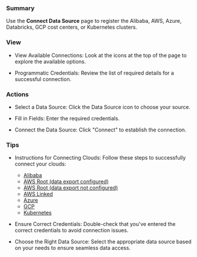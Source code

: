 ### Summary

Use the **Connect Data Source** page to register the Alibaba, AWS, Azure, Databricks, GCP cost centers, or Kubernetes clusters. 

### View

-   View Available Connections: Look at the icons at the top of the page to explore the available options.

-   Programmatic Credentials: Review the list of required details for a successful connection.

### Actions

-   Select a Data Source: Click the Data Source icon to choose your source.

-   Fill in Fields: Enter the required credentials.

-   Connect the Data Source: Click "Connect" to establish the connection.

### Tips

-   Instructions for Connecting Clouds: Follow these steps to successfully connect your clouds:

    -   [Alibaba](https://hystax.com/documentation/optscale/e2e_guides/e2e_alibaba.html)
    -   [AWS Root (data export configured)](https://hystax.com/documentation/optscale/e2e_guides/e2e_aws.html#root-account-data-export-already-configured)
    -   [AWS Root (data export not configured)](https://hystax.com/documentation/optscale/e2e_guides/e2e_aws.html#root-account-data-export-not-configured-yet)
    -   [AWS Linked](https://hystax.com/documentation/optscale/e2e_guides/e2e_aws.html#connecting-an-aws-linked-account)
    -   [Azure](https://hystax.com/documentation/optscale/e2e_guides/e2e_azure.html)
    -   [GCP](https://hystax.com/documentation/optscale/e2e_guides/e2e_gcp.html)
    -   [Kubernetes](https://hystax.com/documentation/optscale/e2e_guides/e2e_kubernetes.html)

-   Ensure Correct Credentials: Double-check that you've entered the correct credentials to avoid connection issues.

-   Choose the Right Data Source: Select the appropriate data source based on your needs to ensure seamless data access.
